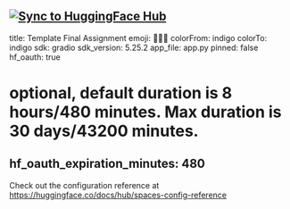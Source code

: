 [![Sync to HuggingFace Hub](https://github.com/biplavpoudel/LangGraphAgent/actions/workflows/main.yml/badge.svg)](https://github.com/biplavpoudel/LangGraphAgent/actions/workflows/main.yml)
---
title: Template Final Assignment
emoji: 🕵🏻‍♂️
colorFrom: indigo
colorTo: indigo
sdk: gradio
sdk_version: 5.25.2
app_file: app.py
pinned: false
hf_oauth: true
# optional, default duration is 8 hours/480 minutes. Max duration is 30 days/43200 minutes.
hf_oauth_expiration_minutes: 480
---

Check out the configuration reference at https://huggingface.co/docs/hub/spaces-config-reference
